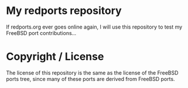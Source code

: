 # My redports repository

If redports.org ever goes online again, I will use this repository to test my FreeBSD port contributions...

# Copyright / License

The license of this repository is the same as the license of the FreeBSD ports tree, since many of these ports are derived from FreeBSD ports.

